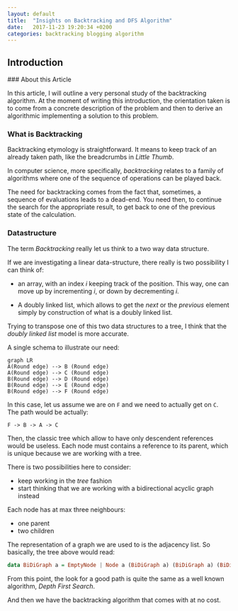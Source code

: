 ```yaml
---
layout: default
title:  "Insights on Backtracking and DFS Algorithm"
date:   2017-11-23 19:20:34 +0200
categories: backtracking blogging algorithm
---
```


## Introduction

### About this Article

In this article, I will outline a very personal study of the backtracking 
algorithm. At the moment of writing this introduction, the orientation 
taken is to come from a concrete description of the problem and then to
derive an algorithmic implementing a solution to this problem.

### What is Backtracking

Backtracking etymology is straightforward. It means to keep track
of an already taken path, like the breadcrumbs in _Little Thumb_.

In computer science, more specifically, _backtracking_ relates to
a family of algorithms where one of the sequence of operations can 
be played back.

The need for backtracking comes from the fact that, sometimes, a sequence
of evaluations leads to a dead-end. You need then, to continue the search
for the appropriate result, to get back to one of the previous state of the 
calculation.

### Datastructure

The term _Backtracking_ really let us think to a two way data structure.

If we are investigating a linear data-structure, there really is two
possibility I can think of: 

  - an array, with an index _i_ keeping track of the
  position. This way, one can move up by incrementing _i_, or down by
  decrementing _i_.

  - A doubly linked list, which allows to get the _next_ or the _previous_
  element simply by construction of what is a doubly linked list.

Trying to transpose one of this two data structures to a tree, I think
that the _doubly linked list_ model is more accurate.

A single schema to illustrate our need:

```mermaid
graph LR
A(Round edge) --> B (Round edge)
A(Round edge) --> C (Round edge)
B(Round edge) --> D (Round edge)
B(Round edge) --> E (Round edge)
B(Round edge) --> F (Round edge)
```

In this case, let us assume we are on `F` and we need to actually get on `C`.
The path would be actually:

```
F -> B -> A -> C
```

Then, the classic tree which allow to have only descendent 
references would be useless. Each node must contains a reference
to its parent, which is unique because we are working with a tree.

There is two possibilities here to consider:
  - keep working in the _tree_ fashion
  - start thinking that we are working with a bidirectional acyclic graph instead

Each node has at max three neighbours:
  - one parent
  - two children

The representation of a graph we are used to is 
the adjacency list. So basically, the tree above would read:

```haskell
data BiDiGraph a = EmptyNode | Node a (BiDiGraph a) (BiDiGraph a) (BiDiGraph a)
```

From this point, the look for a good path is quite the same as a well known algorithm,
_Depth First Search_.

And then we have the backtracking algorithm that comes with at no cost.


